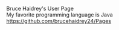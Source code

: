 Bruce Haidrey's User Page  
My favorite programming language is Java  
https://github.com/brucehaidrey24/Pages